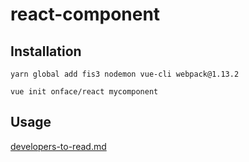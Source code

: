 # react-component

## Installation

```shell
yarn global add fis3 nodemon vue-cli webpack@1.13.2
```

```shell
vue init onface/react mycomponent
```

## Usage

[developers-to-read.md](./template/developers-to-read.md)

